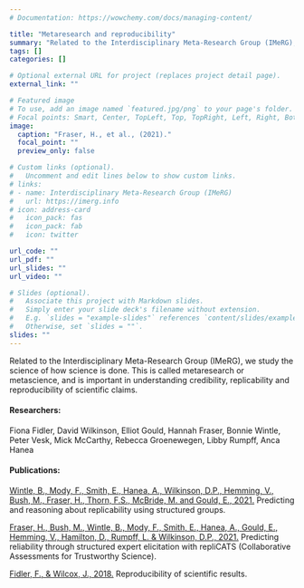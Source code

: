 ```yaml
---
# Documentation: https://wowchemy.com/docs/managing-content/

title: "Metaresearch and reproducibility"
summary: "Related to the Interdisciplinary Meta-Research Group (IMeRG), we study the science of how science is done. This is called metaresearch or metascience, and is important in understanding credibility, replicability and reproducibility of scientific claims."
tags: []
categories: []

# Optional external URL for project (replaces project detail page).
external_link: ""

# Featured image
# To use, add an image named `featured.jpg/png` to your page's folder.
# Focal points: Smart, Center, TopLeft, Top, TopRight, Left, Right, BottomLeft, Bottom, BottomRight.
image:
  caption: "Fraser, H., et al., (2021)."
  focal_point: ""
  preview_only: false

# Custom links (optional).
#   Uncomment and edit lines below to show custom links.
# links:
# - name: Interdisciplinary Meta-Research Group (IMeRG)
#   url: https://imerg.info
# icon: address-card
#   icon_pack: fas
#   icon_pack: fab
#   icon: twitter

url_code: ""
url_pdf: ""
url_slides: ""
url_video: ""

# Slides (optional).
#   Associate this project with Markdown slides.
#   Simply enter your slide deck's filename without extension.
#   E.g. `slides = "example-slides"` references `content/slides/example-slides.md`.
#   Otherwise, set `slides = ""`.
slides: ""
---
```


Related to the Interdisciplinary Meta-Research Group (IMeRG), we study the science of how science is done. This is called metaresearch or metascience, and is important in understanding credibility, replicability and reproducibility of scientific claims.

#### Researchers:
Fiona Fidler, David Wilkinson, Elliot Gould, Hannah Fraser, Bonnie Wintle, Peter Vesk, Mick McCarthy, Rebecca Groenewegen, Libby Rumpff, Anca Hanea

#### Publications:
[Wintle, B., Mody, F., Smith, E., Hanea, A., Wilkinson, D.P., Hemming, V., Bush, M., Fraser, H., Thorn, F.S., McBride, M. and Gould, E., 2021.](https://osf.io/preprints/metaarxiv/vtpmb/) Predicting and reasoning about replicability using structured groups.

[Fraser, H., Bush, M., Wintle, B., Mody, F., Smith, E., Hanea, A., Gould, E., Hemming, V., Hamilton, D., Rumpff, L. & Wilkinson, D.P., 2021.](https://osf.io/preprints/metaarxiv/2pczv/) Predicting reliability through structured expert elicitation with repliCATS (Collaborative Assessments for Trustworthy Science).

[Fidler, F., & Wilcox, J., 2018.](https://plato.stanford.edu/entries/scientific-reproducibility/) Reproducibility of scientific results.

